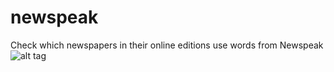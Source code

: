 # newspeak
Check which newspapers in their online editions use words from Newspeak
![alt tag](http://i.imgur.com/isbzXS7.png)
